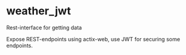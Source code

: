 # weather_jwt
Rest-interface for getting data

Expose REST-endpoints using actix-web, use JWT for securing some endpoints.
